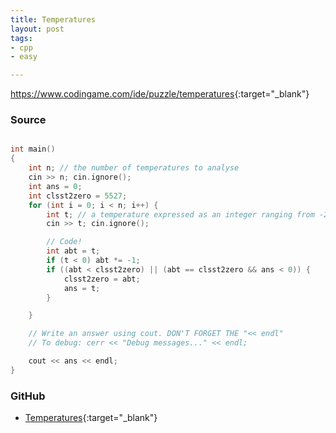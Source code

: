 ```yaml
---
title: Temperatures
layout: post
tags:
- cpp
- easy

---
```


<https://www.codingame.com/ide/puzzle/temperatures>{:target="_blank"}

### Source

```cpp

int main()
{
    int n; // the number of temperatures to analyse
    cin >> n; cin.ignore();
    int ans = 0;
    int clsst2zero = 5527;
    for (int i = 0; i < n; i++) {
        int t; // a temperature expressed as an integer ranging from -273 to 5526
        cin >> t; cin.ignore();

        // Code!
        int abt = t;
        if (t < 0) abt *= -1;
        if ((abt < clsst2zero) || (abt == clsst2zero && ans < 0)) {
            clsst2zero = abt;
            ans = t;
        }

    }

    // Write an answer using cout. DON'T FORGET THE "<< endl"
    // To debug: cerr << "Debug messages..." << endl;

    cout << ans << endl;
}

```

### GitHub

- [Temperatures](<https://github.com/coolwindjo/algoguru/tree/master/_posts/Done/Temperatures>){:target="_blank"}
